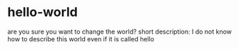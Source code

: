 # hello-world
are you sure you want to change the world?
short description: I do not know how to describe this world even if it is called hello
